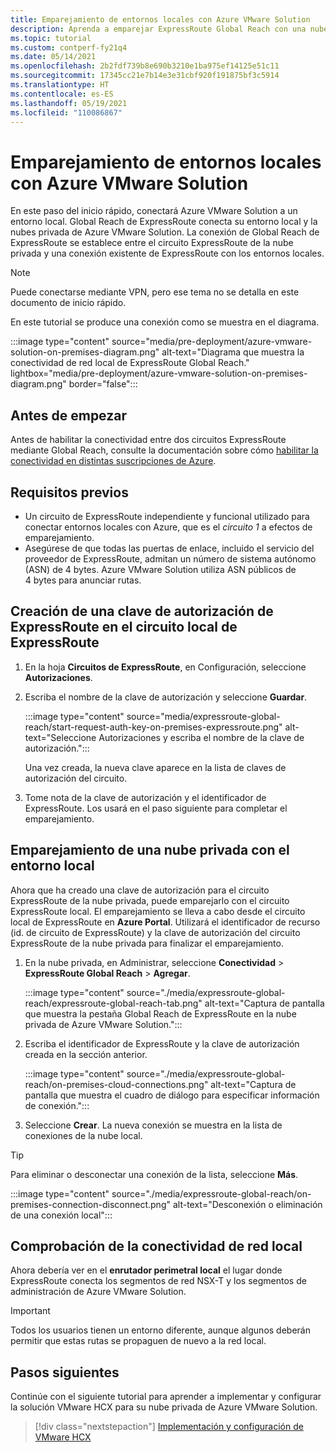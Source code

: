 ```yaml
---
title: Emparejamiento de entornos locales con Azure VMware Solution
description: Aprenda a emparejar ExpressRoute Global Reach con una nube privada en Azure VMware Solution.
ms.topic: tutorial
ms.custom: contperf-fy21q4
ms.date: 05/14/2021
ms.openlocfilehash: 2b2fdf739b8e690b3210e1ba975ef14125e51c11
ms.sourcegitcommit: 17345cc21e7b14e3e31cbf920f191875bf3c5914
ms.translationtype: HT
ms.contentlocale: es-ES
ms.lasthandoff: 05/19/2021
ms.locfileid: "110086867"
---
```

# <a name="peer-on-premises-environments-to-azure-vmware-solution"></a>Emparejamiento de entornos locales con Azure VMware Solution

En este paso del inicio rápido, conectará Azure VMware Solution a un entorno local. Global Reach de ExpressRoute conecta su entorno local y la nubes privada de Azure VMware Solution. La conexión de Global Reach de ExpressRoute se establece entre el circuito ExpressRoute de la nube privada y una conexión existente de ExpressRoute con los entornos locales. 


>[!NOTE]
>Puede conectarse mediante VPN, pero ese tema no se detalla en este documento de inicio rápido.

En este tutorial se produce una conexión como se muestra en el diagrama.

:::image type="content" source="media/pre-deployment/azure-vmware-solution-on-premises-diagram.png" alt-text="Diagrama que muestra la conectividad de red local de ExpressRoute Global Reach." lightbox="media/pre-deployment/azure-vmware-solution-on-premises-diagram.png" border="false":::


## <a name="before-you-begin"></a>Antes de empezar

Antes de habilitar la conectividad entre dos circuitos ExpressRoute mediante Global Reach, consulte la documentación sobre cómo [habilitar la conectividad en distintas suscripciones de Azure](../expressroute/expressroute-howto-set-global-reach-cli.md#enable-connectivity-between-expressroute-circuits-in-different-azure-subscriptions).  

## <a name="prerequisites"></a>Requisitos previos
- Un circuito de ExpressRoute independiente y funcional utilizado para conectar entornos locales con Azure, que es el _circuito 1_ a efectos de emparejamiento.
- Asegúrese de que todas las puertas de enlace, incluido el servicio del proveedor de ExpressRoute, admitan un número de sistema autónomo (ASN) de 4 bytes. Azure VMware Solution utiliza ASN públicos de 4 bytes para anunciar rutas.


## <a name="create-an-expressroute-auth-key-in-the-on-premises-expressroute-circuit"></a>Creación de una clave de autorización de ExpressRoute en el circuito local de ExpressRoute

1. En la hoja **Circuitos de ExpressRoute**, en Configuración, seleccione **Autorizaciones**.

1. Escriba el nombre de la clave de autorización y seleccione **Guardar**.

   :::image type="content" source="media/expressroute-global-reach/start-request-auth-key-on-premises-expressroute.png" alt-text="Seleccione Autorizaciones y escriba el nombre de la clave de autorización.":::

   Una vez creada, la nueva clave aparece en la lista de claves de autorización del circuito.

1. Tome nota de la clave de autorización y el identificador de ExpressRoute. Los usará en el paso siguiente para completar el emparejamiento.

## <a name="peer-private-cloud-to-on-premises"></a>Emparejamiento de una nube privada con el entorno local 
Ahora que ha creado una clave de autorización para el circuito ExpressRoute de la nube privada, puede emparejarlo con el circuito ExpressRoute local. El emparejamiento se lleva a cabo desde el circuito local de ExpressRoute en **Azure Portal**. Utilizará el identificador de recurso (id. de circuito de ExpressRoute) y la clave de autorización del circuito ExpressRoute de la nube privada para finalizar el emparejamiento.

1. En la nube privada, en Administrar, seleccione **Conectividad** > **ExpressRoute Global Reach** > **Agregar**.

    :::image type="content" source="./media/expressroute-global-reach/expressroute-global-reach-tab.png" alt-text="Captura de pantalla que muestra la pestaña Global Reach de ExpressRoute en la nube privada de Azure VMware Solution.":::

1. Escriba el identificador de ExpressRoute y la clave de autorización creada en la sección anterior.

   :::image type="content" source="./media/expressroute-global-reach/on-premises-cloud-connections.png" alt-text="Captura de pantalla que muestra el cuadro de diálogo para especificar información de conexión.":::   

1. Seleccione **Crear**. La nueva conexión se muestra en la lista de conexiones de la nube local.

>[!TIP]
>Para eliminar o desconectar una conexión de la lista, seleccione **Más**.  
>
>:::image type="content" source="./media/expressroute-global-reach/on-premises-connection-disconnect.png" alt-text="Desconexión o eliminación de una conexión local":::


## <a name="verify-on-premises-network-connectivity"></a>Comprobación de la conectividad de red local

Ahora debería ver en el **enrutador perimetral local** el lugar donde ExpressRoute conecta los segmentos de red NSX-T y los segmentos de administración de Azure VMware Solution.

>[!IMPORTANT]
>Todos los usuarios tienen un entorno diferente, aunque algunos deberán permitir que estas rutas se propaguen de nuevo a la red local.  

## <a name="next-steps"></a>Pasos siguientes
Continúe con el siguiente tutorial para aprender a implementar y configurar la solución VMware HCX para su nube privada de Azure VMware Solution.

> [!div class="nextstepaction"]
> [Implementación y configuración de VMware HCX](tutorial-deploy-vmware-hcx.md)


<!-- LINKS - external-->

<!-- LINKS - internal -->
